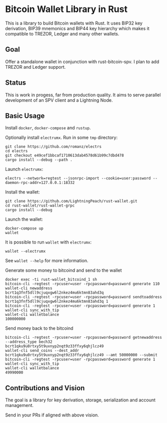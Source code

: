 # Bitcoin Wallet Library in Rust
This is a library to build Bitcoin wallets with Rust. 
It uses BIP32 key derivation, BIP39 mnemonics and BIP44 key 
hierarchy which makes it compatible to TREZOR, Ledger and many other
wallets.

## Goal
Offer a standalone wallet in conjunction with rust-bitcoin-spv.
I plan to add TREZOR and Ledger support.

## Status
This is work in progess, far from production quality. 
It aims to serve parallel development of an SPV client and a Lightning Node.

## Basic Usage
Install `docker`, `docker-compose` and `rustup`.

Optionally install `electrumx`. Run in some `tmp` directory:
```
git clone https://github.com/romanz/electrs
cd electrs
git checkout e49cef1bbcaf1710613dab4578d61b99c7dbd478
cargo install --debug --path .
```

Launch `electrumx`:

```
electrs --network=regtest --jsonrpc-import --cookie=user:password --daemon-rpc-addr=127.0.0.1:18332
```

Install the wallet:
```
git clone https://github.com/LightningPeach/rust-wallet.git
cd rust-wallet/rust-wallet-grpc
cargo install --debug
```

Launch the wallet:
```
docker-compose up
wallet
```

It is possible to run `wallet` with `electrumx`:
```
wallet --electrumx
```
 
See `wallet --help` for more information.

Generate some money to bitcoind and send to the wallet

```
docker exec -ti rust-wallet_bitcoind_1 sh
bitcoin-cli -regtest -rpcuser=user -rpcpassword=password generate 110
wallet-cli newaddress
bcrt1q3fnf5dll9cjuqxgw6l2nkez4mu6ktmn83ahd3q
bitcoin-cli -regtest -rpcuser=user -rpcpassword=password sendtoaddress bcrt1q3fnf5dll9cjuqxgw6l2nkez4mu6ktmn83ahd3q 1
bitcoin-cli -regtest -rpcuser=user -rpcpassword=password generate 1
wallet-cli sync_with_tip
wallet-cli walletbalance
100000000
```
Send money back to the bitcoind
```
bitcoin-cli -regtest -rpcuser=user -rpcpassword=password getnewaddress --address_type bech32
bcrt1qku9u0rtxy5t9uxnyp2nqt9z33ffxy6qhjlcz49
wallet-cli send_coins --dest_addr bcrt1qku9u0rtxy5t9uxnyp2nqt9z33ffxy6qhjlcz49 --amt 50000000 --submit
bitcoin-cli -regtest -rpcuser=user -rpcpassword=password generate 1
wallet-cli sync_with_tip
wallet-cli walletbalance
49990000
```

## Contributions and Vision
The goal is a library for key derivation, storage, serialization and account management.

Send in your PRs if aligned with above vision.
